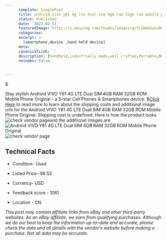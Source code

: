 ```yaml
---
      template: SinglePost
      title: android vivo y81 4g lte dual sim 4gb ram 32gb rom mobile phone original
      status: Published
      date: '2023-02-11'
      featuredImage: https://i.ebayimg.com/thumbs/images/g/TcIAAOSwsoNhs2bu/s-l225.jpg
      categories: 
      excerpt: >-
        [smartphone,device ,hand held device]
      meta:
      canonicalLink: ''
      description: [handheld,industrially made,well crafted,Portable,Mobile,Compact,Convenient,Lightweight,Maneuverable,Man-portable,Miniature,Carriable,Hand-held,Light,Holdable,Transportable,Mobile device,Pocket-sized,On-the-go,Wireless,Cordless,Compact size,Convenient size, smartphone,device ,hand held device]
      noindex: false
      
        
---
```

$

Stay stylish Android VIVO Y81 4G LTE Dual SIM 4GB RAM 32GB ROM Mobile Phone Original - a 5-star Cell Phones & Smartphones device.
$[Click Here](https://www.ebay.com/itm/194838475234?hash=item2d5d4731e2%3Ag%3ATcIAAOSwsoNhs2bu&mkevt=1&mkcid=1&mkrid=711-53200-19255-0&campid=%253CePNCampaignId%253E&customid=%253CreferenceId%253E&toolid=10049) to read more to learn about the shipping costs and additional image urls for the Android VIVO Y81 4G LTE Dual SIM 4GB RAM 32GB ROM Mobile Phone Original. Shipping cost is undefined. Here is how the product looks ![check vendor page](https://i.ebayimg.com/thumbs/images/g/TcIAAOSwsoNhs2bu/s-l225.jpg)and the additional images are![Android VIVO Y81 4G LTE Dual SIM 4GB RAM 32GB ROM Mobile Phone Original](https://i.ebayimg.com/images/g/TcIAAOSwsoNhs2bu/s-l960.jpg)![check vendor page](https://origin-galleryplus.ebayimg.com/ws/web/194838475234_2_0_1/225x225.jpg,https://origin-galleryplus.ebayimg.com/ws/web/194838475234_3_0_1/225x225.jpg)



 ## Technical Facts 



     
      

 - Condition- Used 


      

 - Listed Price- 99.53 


      

 - Currency- USD 


      

 - Feedback score - 1061 


      

 - Location - CN 


      
      

 *_This post may contain affiliate links from eBay and other third-party websites. As an eBay affiliate, we earn from qualifying purchases. Although we do our best to keep the information up-to-date and accurate, please check the date and all details with the vendor's website before making a purchase. Not all data may be accurate._*






